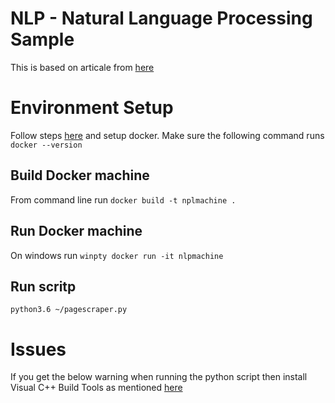 # NLP - Natural Language Processing Sample

This is based on articale from [here](https://stackabuse.com/implementing-word2vec-with-gensim-library-in-python/)

# Environment Setup

Follow steps [here](https://docs.docker.com/get-started/) and setup docker.
Make sure the following command runs `docker --version`

## Build Docker machine

From command line run `docker build -t nplmachine .`

## Run Docker machine

On windows run `winpty docker run -it nlpmachine`

## Run scritp

`python3.6 ~/pagescraper.py`

# Issues

If you get the below warning when running the python script then install Visual C++ Build Tools as mentioned [here](https://bebound.github.io/posts/enable-c-extension-for-gensim-on-windows/)
